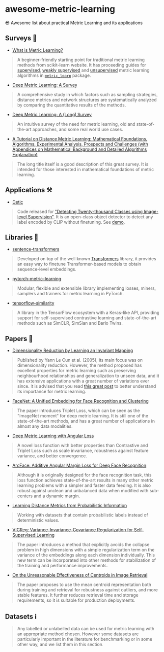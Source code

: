 # awesome-metric-learning
😎 Awesome list about practical Metric Learning and its applications

## Surveys 📖
- [What is Metric Learning?](http://contrib.scikit-learn.org/metric-learn/introduction.html)
> A beginner-friendly starting point for traditional metric learning methods from scikit-learn website. It has proceeding guides for [supervised](http://contrib.scikit-learn.org/metric-learn/supervised.html), [weakly supervised](http://contrib.scikit-learn.org/metric-learn/weakly_supervised.html) and [unsupervised](http://contrib.scikit-learn.org/metric-learn/unsupervised.html) metric learning algorithms in [`metric_learn`](http://contrib.scikit-learn.org/metric-learn/metric_learn.html) package.
- [Deep Metric Learning: A Survey](https://www.mdpi.com/2073-8994/11/9/1066/htm)
> A comprehensive study in which factors such as sampling strategies, distance metrics and network structures are systematically analyzed by comparing the quantitative results of the methods.
- [Deep Metric Learning: A (Long) Survey](https://hav4ik.github.io/articles/deep-metric-learning-survey)
> An intuitive survey of the need for metric learning, old and state-of-the-art approaches, and some real world use cases.
- [A Tutorial on Distance Metric Learning: Mathematical Foundations, Algorithms, Experimental Analysis, Prospects and Challenges (with Appendices on Mathematical Background and Detailed Algorithms Explanation)](https://arxiv.org/abs/1812.05944)
> The long title itself is a good description of this great survey. It is intended for those interested in mathematical foundations of metric learning.


## Applications ⚒️
- [Detic](https://github.com/facebookresearch/Detic)
> Code released for ["Detecting Twenty-thousand Classes using Image-level Supervision"](https://arxiv.org/abs/2201.02605). It is an open-class object detector to detect any label encoded by CLIP without finetuning. See [demo](https://huggingface.co/spaces/akhaliq/Detic).


## Libraries 🧰
- [sentence-transformers](https://github.com/UKPLab/sentence-transformers)
> Developed on top of the well known [Transformers](https://github.com/huggingface/transformers) library, it provides an easy way to finetune Transformer-based models to obtain sequence-level embeddings.
- [pytorch-metric-learning](https://github.com/KevinMusgrave/pytorch-metric-learning)
> Modular, flexible and extensible library implementing losses, miners, samplers and trainers for metric learning in PyTorch.
- [tensorflow-similarity](https://github.com/tensorflow/similarity)
> A library in the TensorFlow ecosystem with a Keras-like API, providing support for self-supervised contrastive learning and state-of-the-art methods such as SimCLR, SimSian and Barlo Twins.


## Papers 🔬
- [Dimensionality Reduction by Learning an Invariant Mapping](http://yann.lecun.com/exdb/publis/pdf/hadsell-chopra-lecun-06.pdf)
> Published by Yann Le Cun et al. (2005), its main focus was on dimensionality reduction. However, the method proposed has excellent properties for metric learning such as preserving neighbourhood relationships and generalization to unseen data, and it has extensive applications with a great number of variations ever since. It is advised that you read [this great post](https://medium.com/@maksym.bekuzarov/losses-explained-contrastive-loss-f8f57fe32246) to better understand its importance for metric learning.
- [FaceNet: A Unified Embedding for Face Recognition and Clustering](https://arxiv.org/abs/1503.03832)
> The paper introduces Triplet Loss, which can be seen as the "ImageNet moment" for deep metric learning. It is still one of the state-of-the-art methods, and has a great number of applications in almost any data modalities.
- [Deep Metric Learning with Angular Loss](https://arxiv.org/abs/1708.01682)
> A novel loss function with better properties than Contrastive and Triplet Loss such as scale invariance, robustness against feature variance, and better convergence.
- [ArcFace: Additive Angular Margin Loss for Deep Face Recognition](https://arxiv.org/abs/1801.07698)
> Although it is originally designed for the face recognition task, this loss function achieves state-of-the-art results in many other metric learning problems with a simpler and faster data feeding. It is also robust against unclean and unbalanced data when modified with sub-centers and a dynamic margin.
- [Learning Distance Metrics from Probabilistic Information](https://cse.buffalo.edu/~lusu/papers/TKDD2020.pdf)
> Working with datasets that contain probabilistic labels instead of deterministic values.
- [VICReg: Variance-Invariance-Covariance Regularization for Self-Supervised Learning](https://arxiv.org/abs/2105.04906)
> The paper introduces a method that explicitly avoids the collapse problem in high dimensions with a simple regularization term on the variance of the embeddings along each dimension individually. This new term can be incorporated into other methods for stabilization of the training and performance improvements.
- [On the Unreasonable Effectiveness of Centroids in Image Retrieval](https://arxiv.org/abs/2104.13643)
> The paper proposes to use the mean centroid representation both during training and retrieval for robustness against outliers, and more stable features. It further reduces retrieval time and storage requirements, so it is suitable for production deployments.


## Datasets ℹ️
> Any labelled or unlabelled data can be used for metric learning with an appropriate method chosen. However some datasets are particularly important in the literature for benchmarking or in some other way, and we list them in this section.

